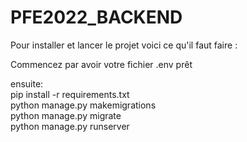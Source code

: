 # PFE2022_BACKEND

Pour installer et lancer le projet voici ce qu'il faut faire :  

Commencez par avoir votre fichier .env prêt  

ensuite:  
pip install -r requirements.txt  
python manage.py makemigrations  
python manage.py migrate  
python manage.py runserver  